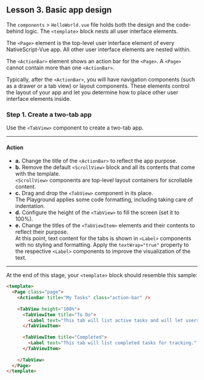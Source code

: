 ## Lesson 3. Basic app design

The `components` > `HelloWorld.vue` file holds both the design and the code-behind logic. The `<template>` block nests all user interface elements.

The `<Page>` element is the top-level user interface element of every NativeScript-Vue app. All other user interface elements are nested within.

The `<ActionBar>` element shows an action bar for the `<Page>`. A `<Page>` cannot contain more than one `<ActionBar>`.

Typically, after the `<ActionBar>`, you will have navigation components (such as a drawer or a tab view) or layout components. These elements control the layout of your app and let you determine how to place other user interface elements inside.

### Step 1. Create a two-tab app

Use the `<TabView>` component to create a two-tab app.

<hr data-action="start" />

#### Action

* **а.** Change the title of the `<ActionBar>` to reflect the app purpose.
* **b.** Remove the default `<ScrollView>` block and all its contents that come with the template.<br/>`<ScrollView>` components are top-level layout containers for scrollable content.
* **c.** Drag and drop the `<TabView>` component in its place.<br/>The Playground applies some code formatting, including taking care of indentation.
* **d.** Configure the height of the `<TabView>` to fill the screen (set it to 100%).
* **e.** Change the titles of the `<TabViewItem>` elements and their contents to reflect their purpose.<br/>At this point, text content for the tabs is shown in `<Label>` components with no styling and formatting. Apply the `textWrap="true"` property to the respective `<Label>` components to improve the visualization of the text.

<hr data-action="end" />

At the end of this stage, your `<template>` block should resemble this sample:

```HTML
<template>
  <Page class="page">
    <ActionBar title="My Tasks" class="action-bar" />
    
    <TabView height="100%">
      <TabViewItem title="To Do">
        <Label text="This tab will list active tasks and will let users add new tasks." textWrap="true" />
      </TabViewItem>
      
      <TabViewItem title="Completed">
        <Label text="This tab will list completed tasks for tracking." textWrap="true" />
      </TabViewItem>
    
    </TabView>
  </Page>
</template>
```